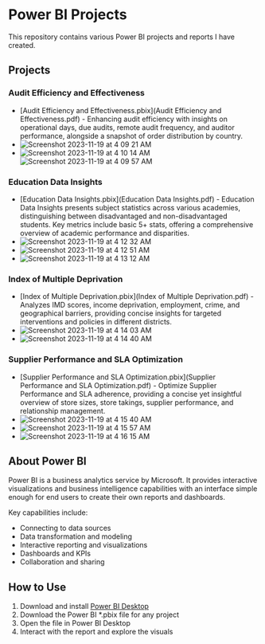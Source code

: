 # Power BI Projects

This repository contains various Power BI projects and reports I have created.

## Projects

### Audit Efficiency and Effectiveness

- [Audit Efficiency and Effectiveness.pbix](Audit Efficiency and Effectiveness.pdf) - Enhancing audit efficiency with insights on operational days, due audits, remote audit frequency, and auditor performance, alongside a snapshot of order distribution by country.
- ![Screenshot 2023-11-19 at 4 09 21 AM](https://github.com/swaapnaa/POWER_BI_PROJECTS/assets/149737403/60cade62-8519-4e6d-ac4b-4d26ffa21276)
- ![Screenshot 2023-11-19 at 4 10 14 AM](https://github.com/swaapnaa/POWER_BI_PROJECTS/assets/149737403/3becc653-8ff6-49ca-8617-bb4a373252cd)
![Screenshot 2023-11-19 at 4 09 57 AM](https://github.com/swaapnaa/POWER_BI_PROJECTS/assets/149737403/d63cd670-f4c0-4c68-b6a4-51bab88fb98f)



### Education Data Insights

- [Education Data Insights.pbix](Education Data Insights.pdf) - Education Data Insights presents subject statistics across various academies, distinguishing between disadvantaged and non-disadvantaged students. Key metrics include basic 5+ stats, offering a comprehensive overview of academic performance and disparities.
- ![Screenshot 2023-11-19 at 4 12 32 AM](https://github.com/swaapnaa/POWER_BI_PROJECTS/assets/149737403/5c269850-2a2f-4556-8a2c-4783e06e1cf4)
- ![Screenshot 2023-11-19 at 4 12 51 AM](https://github.com/swaapnaa/POWER_BI_PROJECTS/assets/149737403/0c580ce5-429d-4b91-8aa2-b788f31bace1)
- ![Screenshot 2023-11-19 at 4 13 12 AM](https://github.com/swaapnaa/POWER_BI_PROJECTS/assets/149737403/4de13d78-2558-417a-aa63-1c839afee2c6)




### Index of Multiple Deprivation

- [Index of Multiple Deprivation.pbix](Index of Multiple Deprivation.pdf) - Analyzes IMD scores, income deprivation, employment, crime, and geographical barriers, providing concise insights for targeted interventions and policies in different districts.
- ![Screenshot 2023-11-19 at 4 14 03 AM](https://github.com/swaapnaa/POWER_BI_PROJECTS/assets/149737403/24862b1c-4052-4002-a1f8-99b953bedf78)
- ![Screenshot 2023-11-19 at 4 14 40 AM](https://github.com/swaapnaa/POWER_BI_PROJECTS/assets/149737403/e76ba1ed-e169-4511-8550-0f6625d384d6)



### Supplier Performance and SLA Optimization

- [Supplier Performance and SLA Optimization.pbix](Supplier Performance and SLA Optimization.pdf) - Optimize Supplier Performance and SLA adherence, providing a concise yet insightful overview of store sizes, store takings, supplier performance, and relationship management.
- ![Screenshot 2023-11-19 at 4 15 40 AM](https://github.com/swaapnaa/POWER_BI_PROJECTS/assets/149737403/045414ce-9d64-480d-a64d-e261502c84c3)
- ![Screenshot 2023-11-19 at 4 15 57 AM](https://github.com/swaapnaa/POWER_BI_PROJECTS/assets/149737403/099c5b9a-b96a-456a-8648-6bafeace40c7)
- ![Screenshot 2023-11-19 at 4 16 15 AM](https://github.com/swaapnaa/POWER_BI_PROJECTS/assets/149737403/3573c78a-ed02-4742-b7c1-f00f6778f062)





## About Power BI

Power BI is a business analytics service by Microsoft. It provides interactive visualizations and business intelligence capabilities with an interface simple enough for end users to create their own reports and dashboards.

Key capabilities include:

- Connecting to data sources 
- Data transformation and modeling 
- Interactive reporting and visualizations
- Dashboards and KPIs
- Collaboration and sharing

## How to Use

1. Download and install [Power BI Desktop](https://powerbi.microsoft.com/en-us/desktop/)
2. Download the Power BI *.pbix file for any project
3. Open the file in Power BI Desktop
4. Interact with the report and explore the visuals

